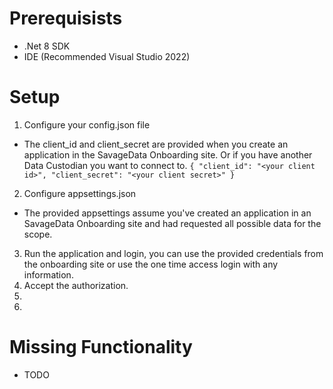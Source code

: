 ﻿# Prerequisists 
- .Net 8 SDK
- IDE (Recommended Visual Studio 2022)

# Setup
1. Configure your config.json file
- The client_id and client_secret are provided when you create an application in the SavageData Onboarding site. Or if you have another Data Custodian you want to connect to.
`{
  "client_id": "<your client id>",
  "client_secret": "<your client secret>"
}`
2. Configure appsettings.json
- The provided appsettings assume you've created an application in an SavageData Onboarding site and had requested all possible data for the scope.
3. Run the application and login, you can use the provided credentials from the onboarding site or use the one time access login with any information.
4. Accept the authorization. 
5. 
6. 


# Missing Functionality
- TODO